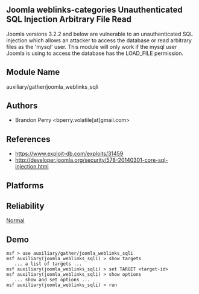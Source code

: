 ## Joomla weblinks-categories Unauthenticated SQL Injection Arbitrary File Read

Joomla versions 3.2.2 and below are vulnerable to an 
unauthenticated SQL injection which allows an attacker to 
access the database or read arbitrary files as the 'mysql' 
user. This module will only work if the mysql user Joomla is 
using to access the database has the LOAD_FILE permission.


## Module Name
auxiliary/gather/joomla_weblinks_sqli

## Authors
* Brandon Perry <bperry.volatile[at]gmail.com>


## References
* https://www.exploit-db.com/exploits/31459
* http://developer.joomla.org/security/578-20140301-core-sql-injection.html




## Platforms


## Reliability
[Normal](https://github.com/rapid7/metasploit-framework/wiki/Exploit-Ranking)

## Demo

```
msf > use auxiliary/gather/joomla_weblinks_sqli
msf auxiliary(joomla_weblinks_sqli) > show targets
   ... a list of targets ...
msf auxiliary(joomla_weblinks_sqli) > set TARGET <target-id>
msf auxiliary(joomla_weblinks_sqli) > show options
   ... show and set options ...
msf auxiliary(joomla_weblinks_sqli) > run
```
    
    